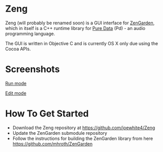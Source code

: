 Zeng
====

Zeng (will probably be renamed soon) is a GUI interface for [ZenGarden](https://github.com/mhroth/ZenGarden), which in
itself is a C++ runtime library for [Pure Data](http://puredata.info/) (Pd) - an audio programming language.

The GUI is written in Objective C and is currently OS X only due using the Cocoa APIs.

Screenshots
===========

[Run mode](http://osc.rjdj.me/~joe/ss/runmode.png)

[Edit mode](http://osc.rjdj.me/~joe/ss/editmode.png)


How To Get Started
==================

* Download the Zeng repository at https://github.com/joewhite4/Zeng
* Update the ZenGarden submodule repository
* Follow the instructions for building the ZenGarden library from here https://github.com/mhroth/ZenGarden